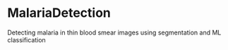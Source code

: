 # MalariaDetection
Detecting malaria in thin blood smear images using segmentation and ML classification
